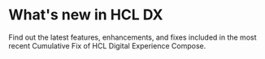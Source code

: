 # What's new in HCL DX

Find out the latest features, enhancements, and fixes included in the most recent Cumulative Fix of HCL Digital Experience Compose.